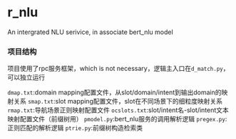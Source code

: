 # r_nlu
An intergrated NLU serivice, in associate bert_nlu model

### 项目结构
项目使用了rpc服务框架，which is not necessary，逻辑主入口在`d_match.py`，可以独立运行

`dmap.txt`:domain mapping配置文件，从slot/domain/intent到输出domain的映射关系
`smap.txt`:slot mapping配置文件，slot在不同场景下的细粒度映射关系
`rmap.txt`:导航场景正则映射配置文件
`ocslots.txt`:slot/intent名-slot/intent文本映射配置文件（前缀树用）
`pmodel.py`:bert_nlu服务的调用解析逻辑
`pregex.py`:正则匹配的解析逻辑
`ptrie.py`:前缀树构造检索类

